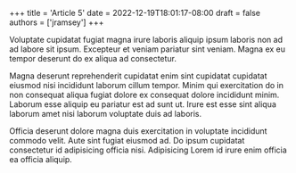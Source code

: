 +++
title = 'Article 5'
date = 2022-12-19T18:01:17-08:00
draft = false
authors = ['jramsey']
+++

Voluptate cupidatat fugiat magna irure laboris aliquip ipsum laboris non ad ad labore sit ipsum. Excepteur et veniam pariatur sint veniam. Magna ex eu tempor deserunt do ex aliqua ad consectetur.

Magna deserunt reprehenderit cupidatat enim sint cupidatat cupidatat eiusmod nisi incididunt laborum cillum tempor. Minim qui exercitation do in non consequat aliqua fugiat dolore ex consequat dolore incididunt minim. Laborum esse aliquip eu pariatur est ad sunt ut. Irure est esse sint aliqua laborum amet nisi laborum voluptate duis ad laboris.

Officia deserunt dolore magna duis exercitation in voluptate incididunt commodo velit. Aute sint fugiat eiusmod ad. Do ipsum cupidatat consectetur id adipisicing officia nisi. Adipisicing Lorem id irure enim officia ea officia aliquip.
